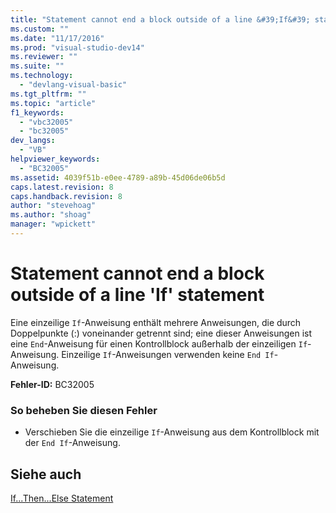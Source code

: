 ```yaml
---
title: "Statement cannot end a block outside of a line &#39;If&#39; statement | Microsoft Docs"
ms.custom: ""
ms.date: "11/17/2016"
ms.prod: "visual-studio-dev14"
ms.reviewer: ""
ms.suite: ""
ms.technology: 
  - "devlang-visual-basic"
ms.tgt_pltfrm: ""
ms.topic: "article"
f1_keywords: 
  - "vbc32005"
  - "bc32005"
dev_langs: 
  - "VB"
helpviewer_keywords: 
  - "BC32005"
ms.assetid: 4039f51b-e0ee-4789-a89b-45d06de06b5d
caps.latest.revision: 8
caps.handback.revision: 8
author: "stevehoag"
ms.author: "shoag"
manager: "wpickett"
---
```

# Statement cannot end a block outside of a line &#39;If&#39; statement
Eine einzeilige `If`\-Anweisung enthält mehrere Anweisungen, die durch Doppelpunkte \(:\) voneinander getrennt sind; eine dieser Anweisungen ist eine `End`\-Anweisung für einen Kontrollblock außerhalb der einzeiligen `If`\-Anweisung.  Einzeilige `If`\-Anweisungen verwenden keine `End If`\-Anweisung.  
  
 **Fehler\-ID:** BC32005  
  
### So beheben Sie diesen Fehler  
  
-   Verschieben Sie die einzeilige `If`\-Anweisung aus dem Kontrollblock mit der `End If`\-Anweisung.  
  
## Siehe auch  
 [If...Then...Else Statement](../../../visual-basic/language-reference/statements/if-then-else-statement.md)